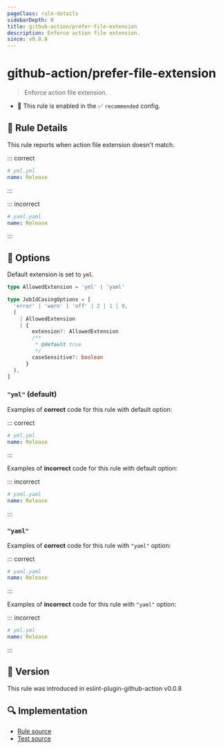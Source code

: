 ```yaml
---
pageClass: rule-details
sidebarDepth: 0
title: github-action/prefer-file-extension
description: Enforce action file extension.
since: v0.0.8
---
```


# github-action/prefer-file-extension

> Enforce action file extension.

- 💼 This rule is enabled in the ✅ `recommended` config.

## :book: Rule Details

This rule reports when action file extension doesn't match.

::: correct

```yml
# yml.yml
name: Release
```

:::

::: incorrect

```yaml
# yaml.yaml
name: Release
```

:::

## :wrench: Options

Default extension is set to `yml`.

```ts
type AllowedExtension = 'yml' | 'yaml'

type JobIdCasingOptions = [
  'error' | 'warn' | 'off' | 2 | 1 | 0,
  (
    | AllowedExtension
    | {
        extension?: AllowedExtension
        /**
         * @default true
         */
        caseSensitive?: boolean
      }
  ),
]
```

### `"yml"` (default)

Examples of **correct** code for this rule with default option:

::: correct

```yml
# yml.yml
name: Release
```

:::

Examples of **incorrect** code for this rule with default option:

::: incorrect

```yaml
# yaml.yaml
name: Release
```

:::

### `"yaml"`

Examples of **correct** code for this rule with `"yaml"` option:

::: correct

```yaml
# yaml.yaml
name: Release
```

:::

Examples of **incorrect** code for this rule with `"yaml"` option:

::: incorrect

```yml
# yml.yml
name: Release
```

:::

## :rocket: Version

This rule was introduced in eslint-plugin-github-action v0.0.8

## :mag: Implementation

- [Rule source](https://github.com/ntnyq/eslint-plugin-github-action/blob/main/src/rules/prefer-file-extension.ts)
- [Test source](https://github.com/ntnyq/eslint-plugin-github-action/blob/main/tests/rules/prefer-file-extension.test.ts)
